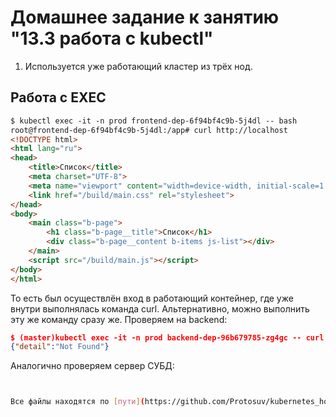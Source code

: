 # Домашнее задание к занятию "13.3 работа с kubectl"
1. Используется уже работающий кластер из трёх нод.
## Работа с EXEC
```html
$ kubectl exec -it -n prod frontend-dep-6f94bf4c9b-5j4dl -- bash
root@frontend-dep-6f94bf4c9b-5j4dl:/app# curl http://localhost
<!DOCTYPE html>
<html lang="ru">
<head>
    <title>Список</title>
    <meta charset="UTF-8">
    <meta name="viewport" content="width=device-width, initial-scale=1.0">
    <link href="/build/main.css" rel="stylesheet">
</head>
<body>
    <main class="b-page">
        <h1 class="b-page__title">Список</h1>
        <div class="b-page__content b-items js-list"></div>
    </main>
    <script src="/build/main.js"></script>
</body>
</html> 
```
То есть был осуществлён вход в работающий контейнер, где уже внутри выполнялась команда curl. Альтернативно, можно выполнить эту же команду сразу же. Проверяем на backend:
```json
$ (master)kubectl exec -it -n prod backend-dep-96b679785-zg4gc -- curl http://localhost:9000
{"detail":"Not Found"}
```
Аналогично проверяем сервер СУБД:
```bash


Все файлы находятся по [пути](https://github.com/Protosuv/kubernetes_homework/tree/master/13.1/13-kubernetes-config/task2 "путь").